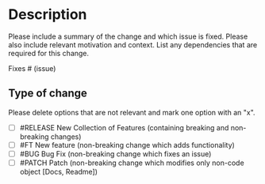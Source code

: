 # Description

Please include a summary of the change and which issue is fixed. Please also include relevant motivation and context. List any dependencies that are required for this change.

Fixes # (issue)

## Type of change

Please delete options that are not relevant and mark one option with an "x".

- [ ] #RELEASE New Collection of Features (containing breaking and non-breaking changes)
- [ ] #FT New feature (non-breaking change which adds functionality)
- [ ] #BUG Bug Fix (non-breaking change which fixes an issue)
- [ ] #PATCH Patch (non-breaking change which modifies only non-code object [Docs, Readme])
